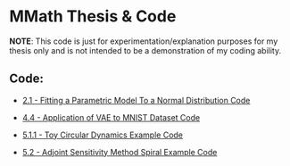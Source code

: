 # MMath Thesis & Code

**NOTE**: This code is just for experimentation/explanation purposes for my thesis only and is not intended to be a demonstration of my coding ability.

## Code:

- [2.1 - Fitting a Parametric Model To a Normal Distribution Code](https://github.com/DarrahK/MMath-Code/blob/main/Gaus_Example.ipynb)

- [4.4 - Application of VAE to MNIST Dataset Code](https://github.com/DarrahK/MMath-Code/blob/main/VAE_Applied_To_MNIST_Example.ipynb)

- [5.1.1 - Toy Circular Dynamics Example Code](https://github.com/DarrahK/MMath-Code/blob/main/ODE_Toy_Example.ipynb)

- [5.2 - Adjoint Sensitivity Method Spiral Example Code](https://github.com/DarrahK/MMath-Code/blob/main/Adjoint_Method_Example.ipynb)
